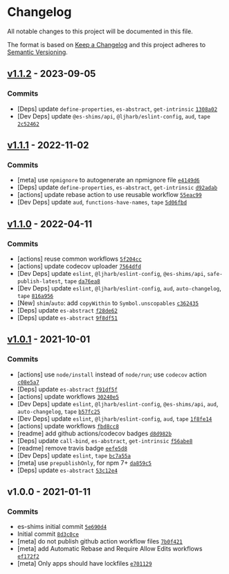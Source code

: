 # Changelog

All notable changes to this project will be documented in this file.

The format is based on [Keep a Changelog](https://keepachangelog.com/en/1.0.0/)
and this project adheres to [Semantic Versioning](https://semver.org/spec/v2.0.0.html).

## [v1.1.2](https://github.com/es-shims/Array.prototype.copyWithin/compare/v1.1.1...v1.1.2) - 2023-09-05

### Commits

- [Deps] update `define-properties`, `es-abstract`, `get-intrinsic` [`1308a02`](https://github.com/es-shims/Array.prototype.copyWithin/commit/1308a02e41bed8f20c91ec366c86c6b7cbc8da30)
- [Dev Deps] update `@es-shims/api`, `@ljharb/eslint-config`, `aud`, `tape` [`2c52462`](https://github.com/es-shims/Array.prototype.copyWithin/commit/2c524626e6e0e623b66e33136db97ff36b08e444)

## [v1.1.1](https://github.com/es-shims/Array.prototype.copyWithin/compare/v1.1.0...v1.1.1) - 2022-11-02

### Commits

- [meta] use `npmignore` to autogenerate an npmignore file [`e4149d6`](https://github.com/es-shims/Array.prototype.copyWithin/commit/e4149d6542b0bc93417cff3fc54070d0b9898f37)
- [Deps] update `define-properties`, `es-abstract`, `get-intrinsic` [`d92adab`](https://github.com/es-shims/Array.prototype.copyWithin/commit/d92adab85afc40af0ef01261eff8bbe95a91efbc)
- [actions] update rebase action to use reusable workflow [`55eac99`](https://github.com/es-shims/Array.prototype.copyWithin/commit/55eac992c04923bcf029bc8f27b84d5c08629467)
- [Dev Deps] update `aud`, `functions-have-names`, `tape` [`5d06fbd`](https://github.com/es-shims/Array.prototype.copyWithin/commit/5d06fbd5a7c385fc58dc8176b6d30ef17169370e)

## [v1.1.0](https://github.com/es-shims/Array.prototype.copyWithin/compare/v1.0.1...v1.1.0) - 2022-04-11

### Commits

- [actions] reuse common workflows [`5f204cc`](https://github.com/es-shims/Array.prototype.copyWithin/commit/5f204cc446492e831bb13c0bcdedc2977063eb66)
- [actions] update codecov uploader [`7564dfd`](https://github.com/es-shims/Array.prototype.copyWithin/commit/7564dfdaf3404648ab2af36fcff1fbbb192b182d)
- [Dev Deps] update `eslint`, `@ljharb/eslint-config`, `@es-shims/api`, `safe-publish-latest`, `tape` [`da76ea8`](https://github.com/es-shims/Array.prototype.copyWithin/commit/da76ea8949ae5fbde72080e33b0abfe22b181163)
- [Dev Deps] update `eslint`, `@ljharb/eslint-config`, `aud`, `auto-changelog`, `tape` [`816a956`](https://github.com/es-shims/Array.prototype.copyWithin/commit/816a956d210e4f761ec64f4c4fae634868855d49)
- [New] `shim`/`auto`: add `copyWithin` to `Symbol.unscopables` [`c362435`](https://github.com/es-shims/Array.prototype.copyWithin/commit/c3624357ea2f25cf5020579763871d8a6e454278)
- [Deps] update `es-abstract` [`f28de62`](https://github.com/es-shims/Array.prototype.copyWithin/commit/f28de62be32fc4c415c297ed90dc3413e36671f5)
- [Deps] update `es-abstract` [`9f8df51`](https://github.com/es-shims/Array.prototype.copyWithin/commit/9f8df51ee8650eff4a8c3abb05120575da25a05e)

## [v1.0.1](https://github.com/es-shims/Array.prototype.copyWithin/compare/v1.0.0...v1.0.1) - 2021-10-01

### Commits

- [actions] use `node/install` instead of `node/run`; use `codecov` action [`c08e5a7`](https://github.com/es-shims/Array.prototype.copyWithin/commit/c08e5a7ccb1fefebbf10b70bf489608baa5d6134)
- [Deps] update `es-abstract` [`f91df5f`](https://github.com/es-shims/Array.prototype.copyWithin/commit/f91df5f9310bcc8310ae600f8fc8e8b0249ac4f2)
- [actions] update workflows [`30240e5`](https://github.com/es-shims/Array.prototype.copyWithin/commit/30240e5a4824d173655f921946178c34b0867a2c)
- [Dev Deps] update `eslint`, `@ljharb/eslint-config`, `@es-shims/api`, `aud`, `auto-changelog`, `tape` [`b57fc25`](https://github.com/es-shims/Array.prototype.copyWithin/commit/b57fc2510ebafc80c6483a0c5132920e277869bf)
- [Dev Deps] update `eslint`, `@ljharb/eslint-config`, `aud`, `tape` [`1f8fe14`](https://github.com/es-shims/Array.prototype.copyWithin/commit/1f8fe14aaac760e0064e462ea355898f6810499f)
- [actions] update workflows [`fbd8cc8`](https://github.com/es-shims/Array.prototype.copyWithin/commit/fbd8cc80b9004cc7e4adaddf911a33f70b260019)
- [readme] add github actions/codecov badges [`d8d982b`](https://github.com/es-shims/Array.prototype.copyWithin/commit/d8d982b83132483b3117ad956f357706b442c907)
- [Deps] update `call-bind`, `es-abstract`, `get-intrinsic` [`f56abe8`](https://github.com/es-shims/Array.prototype.copyWithin/commit/f56abe8f2be2399bdff56a14d9ab775a9c9d6093)
- [readme] remove travis badge [`eefe5d8`](https://github.com/es-shims/Array.prototype.copyWithin/commit/eefe5d8a7a2e65d8a213a4c3378e69e480d40816)
- [Dev Deps] update `eslint`, `tape` [`bc7a55a`](https://github.com/es-shims/Array.prototype.copyWithin/commit/bc7a55a6828e7bf269b18614fd9420f5a42aa1aa)
- [meta] use `prepublishOnly`, for npm 7+ [`da859c5`](https://github.com/es-shims/Array.prototype.copyWithin/commit/da859c5cb2ee999daf73c9a3d8d7aa3ea120a152)
- [Deps] update `es-abstract` [`53c12e4`](https://github.com/es-shims/Array.prototype.copyWithin/commit/53c12e4bcfd888365deae84b4c1fad78e833a9d0)

## v1.0.0 - 2021-01-11

### Commits

- es-shims initial commit [`5e690d4`](https://github.com/es-shims/Array.prototype.copyWithin/commit/5e690d481d6d36696ed87a9a303f1d5acee0265d)
- Initial commit [`8d3c0ce`](https://github.com/es-shims/Array.prototype.copyWithin/commit/8d3c0ce229b029daf93bb85e1ad7091002e1c1a3)
- [meta] do not publish github action workflow files [`7b0f421`](https://github.com/es-shims/Array.prototype.copyWithin/commit/7b0f421d0846550bc03f77793d8defdd03a0970b)
- [meta] add Automatic Rebase and Require Allow Edits workflows [`ef172f2`](https://github.com/es-shims/Array.prototype.copyWithin/commit/ef172f2079a4e3fe6816eff7ebd054d7cb443190)
- [meta] Only apps should have lockfiles [`e701129`](https://github.com/es-shims/Array.prototype.copyWithin/commit/e7011290de832c301e951adc81b11e0fe283ac75)
